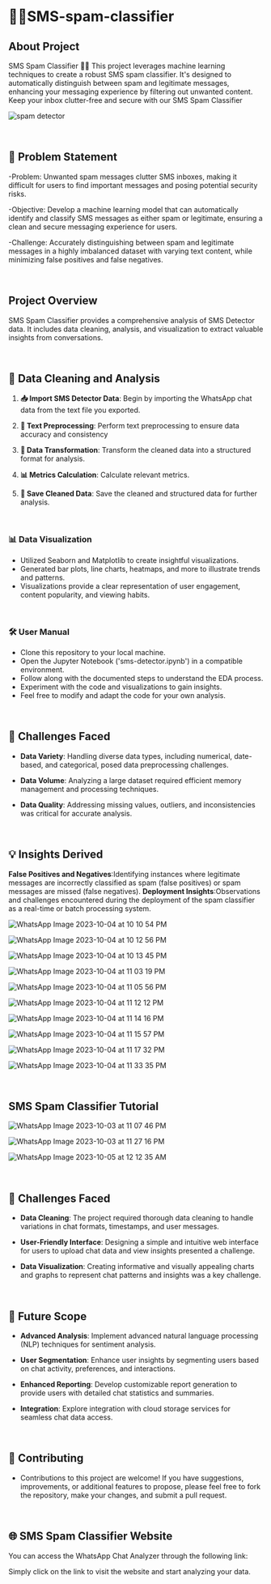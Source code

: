 # 📱🚫SMS-spam-classifier

## About Project

SMS Spam Classifier 📱🚫  This project leverages machine learning techniques to create a robust SMS spam classifier. It's designed to automatically distinguish between spam and legitimate messages, enhancing your messaging experience by filtering out unwanted content. Keep your inbox clutter-free and secure with our SMS Spam Classifier

![spam detector](https://github.com/ishita-goyal-019/SMS-spam-classifier/assets/145800141/b7775b3b-533d-44c2-90b4-0035b2eab436)

<br>

## 🎯 Problem Statement

-Problem: Unwanted spam messages clutter SMS inboxes, making it difficult for users to find important messages and posing potential security risks.

-Objective: Develop a machine learning model that can automatically identify and classify SMS messages as either spam or legitimate, ensuring a clean and secure messaging experience for users.

-Challenge: Accurately distinguishing between spam and legitimate messages in a highly imbalanced dataset with varying text content, while minimizing false positives and false negatives.

<br>

## Project Overview 

SMS Spam Classifier provides a comprehensive analysis of SMS Detector data. 
It includes data cleaning, analysis, and visualization to extract valuable insights from conversations.

<br>

## 🧹 Data Cleaning and Analysis

1. **📥 Import SMS Detector Data**: Begin by importing the WhatsApp chat data from the text file you exported.

2. **🧹 Text Preprocessing**: Perform text preprocessing to ensure data accuracy and consistency

3. **🧬 Data Transformation**: Transform the cleaned data into a structured format for analysis. 

4. **📊 Metrics Calculation**: Calculate relevant metrics.

5. **💾 Save Cleaned Data**: Save the cleaned and structured data for further analysis.

<br>

### 📊 Data Visualization

- Utilized Seaborn and Matplotlib to create insightful visualizations.
- Generated bar plots, line charts, heatmaps, and more to illustrate trends and patterns.
- Visualizations provide a clear representation of user engagement, content popularity, and viewing habits.
  
<br>

### 🛠️ User Manual

- Clone this repository to your local machine.
- Open the Jupyter Notebook ('sms-detector.ipynb') in a compatible environment.
- Follow along with the documented steps to understand the EDA process.
- Experiment with the code and visualizations to gain insights.
- Feel free to modify and adapt the code for your own analysis.

<br>


## 🤔 Challenges Faced

- **Data Variety**: Handling diverse data types, including numerical, date-based, and categorical, posed data preprocessing challenges.

- **Data Volume**: Analyzing a large dataset required efficient memory management and processing techniques.

- **Data Quality**: Addressing missing values, outliers, and inconsistencies was critical for accurate analysis.

<br>

## 💡 Insights Derived

**False Positives and Negatives**:Identifying instances where legitimate messages are incorrectly classified as spam (false positives) or spam messages are missed (false negatives).
**Deployment Insights**:Observations and challenges encountered during the deployment of the spam classifier as a real-time or batch processing system.

![WhatsApp Image 2023-10-04 at 10 10 54 PM](https://github.com/ishita-goyal-019/SMS-spam-classifier/assets/145800141/6a7814e5-875f-4ceb-bccf-ba6292cf6156)

![WhatsApp Image 2023-10-04 at 10 12 56 PM](https://github.com/ishita-goyal-019/SMS-spam-classifier/assets/145800141/57cf73ba-e057-4bbd-a939-7d893afee96d)

![WhatsApp Image 2023-10-04 at 10 13 45 PM](https://github.com/ishita-goyal-019/SMS-spam-classifier/assets/145800141/f68d2154-c957-4dd2-ad01-edd65cba0298)

![WhatsApp Image 2023-10-04 at 11 03 19 PM](https://github.com/ishita-goyal-019/SMS-spam-classifier/assets/145800141/9683a37e-0bf1-42ef-b5ab-c452b89e211a)

![WhatsApp Image 2023-10-04 at 11 05 56 PM](https://github.com/ishita-goyal-019/SMS-spam-classifier/assets/145800141/0728a7e8-8b1d-4f6d-90f9-4dede1debaec)

![WhatsApp Image 2023-10-04 at 11 12 12 PM](https://github.com/ishita-goyal-019/SMS-spam-classifier/assets/145800141/f1b169e7-028b-41de-9881-92ef4d03ee2c)

![WhatsApp Image 2023-10-04 at 11 14 16 PM](https://github.com/ishita-goyal-019/SMS-spam-classifier/assets/145800141/15f1bb96-eea9-488a-88ab-b12a2211e619)

![WhatsApp Image 2023-10-04 at 11 15 57 PM](https://github.com/ishita-goyal-019/SMS-spam-classifier/assets/145800141/8f3d0bc7-5ebc-412d-9fad-71c41abf9950)

![WhatsApp Image 2023-10-04 at 11 17 32 PM](https://github.com/ishita-goyal-019/SMS-spam-classifier/assets/145800141/b27b4ad4-e57c-4562-bafb-86e8e6d205d1)

![WhatsApp Image 2023-10-04 at 11 33 35 PM](https://github.com/ishita-goyal-019/SMS-spam-classifier/assets/145800141/a9d55d6a-3691-435d-9df4-ddefe4fa0586)

<br>

## SMS Spam Classifier Tutorial

![WhatsApp Image 2023-10-03 at 11 07 46 PM](https://github.com/ishita-goyal-019/SMS-spam-classifier/assets/145800141/0e2a2a83-2f86-4b3e-9402-b37e95379fe6)

![WhatsApp Image 2023-10-03 at 11 27 16 PM](https://github.com/ishita-goyal-019/SMS-spam-classifier/assets/145800141/f3a32e86-7515-4f7f-bb13-05a838fc9b6a)

![WhatsApp Image 2023-10-05 at 12 12 35 AM](https://github.com/ishita-goyal-019/SMS-spam-classifier/assets/145800141/845146ae-e13c-4537-9cfe-b2238b78b11f)

<br>

## 🚀 Challenges Faced

- **Data Cleaning**: The project required thorough data cleaning to handle variations in chat formats, timestamps, and user messages.

- **User-Friendly Interface**: Designing a simple and intuitive web interface for users to upload chat data and view insights presented a challenge.

- **Data Visualization**: Creating informative and visually appealing charts and graphs to represent chat patterns and insights was a key challenge.

<br>

## 🔮 Future Scope

- **Advanced Analysis**: Implement advanced natural language processing (NLP) techniques for sentiment analysis.

- **User Segmentation**: Enhance user insights by segmenting users based on chat activity, preferences, and interactions.

- **Enhanced Reporting**: Develop customizable report generation to provide users with detailed chat statistics and summaries.

- **Integration**: Explore integration with cloud storage services for seamless chat data access.

<br>

## 🤝 Contributing

- Contributions to this project are welcome! If you have suggestions, improvements, or additional features to propose, please feel free to fork the repository, make your changes, and submit a pull request.

<br>

## 🌐 SMS Spam Classifier Website

You can access the WhatsApp Chat Analyzer through the following link:



Simply click on the link to visit the website and start analyzing your data.
